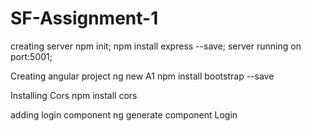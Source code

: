 # SF-Assignment-1

creating server
  npm init;
  npm install express --save;
  server running on port:5001;

Creating angular project
  ng new A1
  npm install bootstrap --save

Installing Cors
  npm install cors 

adding login component
  ng generate component Login

  

